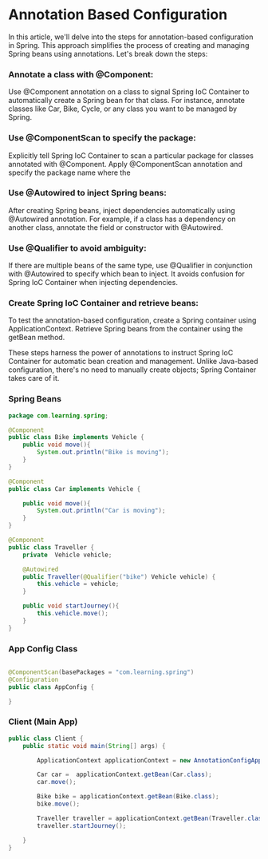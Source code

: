 # Annotation Based Configuration

In this article, we'll delve into the steps for annotation-based configuration in Spring. This approach simplifies the process of creating and managing Spring beans using annotations. Let's break down the steps:

### Annotate a class with @Component:
Use @Component annotation on a class to signal Spring IoC Container to automatically create a Spring bean for that class.
For instance, annotate classes like Car, Bike, Cycle, or any class you want to be managed by Spring.

### Use @ComponentScan to specify the package:
Explicitly tell Spring IoC Container to scan a particular package for classes annotated with @Component.
Apply @ComponentScan annotation and specify the package name where the 

### Use @Autowired to inject Spring beans:
After creating Spring beans, inject dependencies automatically using @Autowired annotation.
For example, if a class has a dependency on another class, annotate the field or constructor with @Autowired.


### Use @Qualifier to avoid ambiguity:

If there are multiple beans of the same type, use @Qualifier in conjunction with @Autowired to specify which bean to inject.
It avoids confusion for Spring IoC Container when injecting dependencies.

### Create Spring IoC Container and retrieve beans:

To test the annotation-based configuration, create a Spring container using ApplicationContext.
Retrieve Spring beans from the container using the getBean method.

These steps harness the power of annotations to instruct Spring IoC Container for automatic bean creation and management. Unlike Java-based configuration, there's no need to manually create objects; Spring Container takes care of it.


### Spring Beans
```java
package com.learning.spring;

@Component
public class Bike implements Vehicle {
    public void move(){
        System.out.println("Bike is moving");
    }
}

@Component
public class Car implements Vehicle {

    public void move(){
        System.out.println("Car is moving");
    }
}

@Component
public class Traveller {
    private  Vehicle vehicle;

    @Autowired
    public Traveller(@Qualifier("bike") Vehicle vehicle) {
        this.vehicle = vehicle;
    }

    public void startJourney(){
        this.vehicle.move();
    }
}
```

### App Config Class
```java

@ComponentScan(basePackages = "com.learning.spring")
@Configuration
public class AppConfig {

}
```

### Client (Main App)
```java
public class Client {
    public static void main(String[] args) {

        ApplicationContext applicationContext = new AnnotationConfigApplicationContext(AppConfig.class);

        Car car =  applicationContext.getBean(Car.class);
        car.move();

        Bike bike = applicationContext.getBean(Bike.class);
        bike.move();

        Traveller traveller = applicationContext.getBean(Traveller.class);
        traveller.startJourney();

    }
}
```
        


